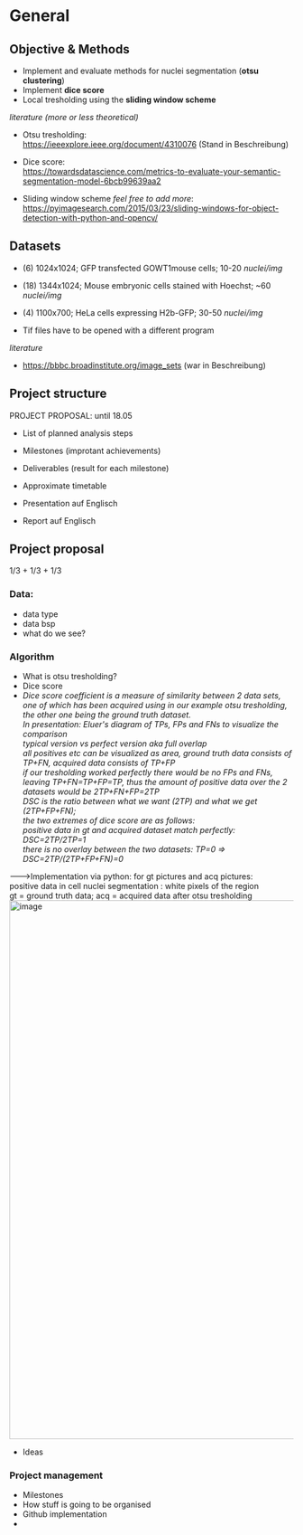 # General
## Objective & Methods
- Implement and evaluate methods for nuclei segmentation (**otsu clustering**)
- Implement **dice score**
- Local tresholding using the **sliding window scheme**

*literature (more or less theoretical)*

- Otsu tresholding:  
https://ieeexplore.ieee.org/document/4310076 (Stand in Beschreibung)

- Dice score:  
https://towardsdatascience.com/metrics-to-evaluate-your-semantic-segmentation-model-6bcb99639aa2

- Sliding window scheme *feel free to add more*:  
https://pyimagesearch.com/2015/03/23/sliding-windows-for-object-detection-with-python-and-opencv/

## Datasets
- (6) 1024x1024; GFP transfected GOWT1mouse cells; 10-20 *nuclei/img*
- (18) 1344x1024; Mouse embryonic cells stained with Hoechst; ~60 *nuclei/img*
- (4) 1100x700; HeLa cells expressing H2b-GFP; 30-50 *nuclei/img*

- Tif files have to be opened with a different program


*literature*
- https://bbbc.broadinstitute.org/image_sets (war in Beschreibung)

## Project structure
PROJECT PROPOSAL: until 18.05
- List of planned analysis steps
- Milestones (improtant achievements)
- Deliverables (result for each milestone)
- Approximate timetable

- Presentation auf Englisch
- Report auf Englisch

## Project proposal
1/3 + 1/3 + 1/3
### Data:
- data type
- data bsp
- what do we see?

### Algorithm
- What is otsu tresholding?
- Dice score
- _Dice score coefficient is a measure of similarity between 2 data sets, one of which has been acquired using in our example otsu tresholding, the other one being the ground truth dataset.  
In presentation: Eluer's diagram of TPs, FPs and FNs to visualize the comparison  
typical version vs perfect version aka full overlap  
all positives etc can be visualized as area, ground truth data consists of TP+FN, acquired data consists of TP+FP  
if our tresholding worked perfectly there would be no FPs and FNs, leaving TP+FN=TP+FP=TP, thus the amount of positive data over the 2 datasets would be 2TP+FN+FP=2TP  
DSC is the ratio between what we want (2TP) and what we get (2TP+FP+FN);  
the two extremes of dice score are as follows:   
positive data in gt and acquired dataset match perfectly: DSC=2TP/2TP=1  
there is no overlay between the two datasets: TP=0 => DSC=2TP/(2TP+FP+FN)=0_  

--->Implementation via python: for gt pictures and acq pictures:  
positive data in cell nuclei segmentation : white pixels of the region  
gt = ground truth data; acq = acquired data after otsu tresholding  
<img width="953" alt="image" src="https://user-images.githubusercontent.com/104202992/167428772-3e03a352-c4a3-46ed-8dc4-82efdab0f783.png">



 
  
- Ideas

### Project management

- Milestones
- How stuff is going to be organised
- Github implementation
- 

